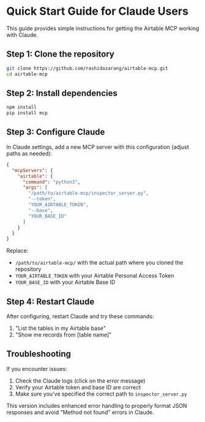 # Quick Start Guide for Claude Users

This guide provides simple instructions for getting the Airtable MCP working with Claude.

## Step 1: Clone the repository

```bash
git clone https://github.com/rashidazarang/airtable-mcp.git
cd airtable-mcp
```

## Step 2: Install dependencies

```bash
npm install
pip install mcp
```

## Step 3: Configure Claude

In Claude settings, add a new MCP server with this configuration (adjust paths as needed):

```json
{
  "mcpServers": {
    "airtable": {
      "command": "python3",
      "args": [
        "/path/to/airtable-mcp/inspector_server.py",
        "--token",
        "YOUR_AIRTABLE_TOKEN",
        "--base",
        "YOUR_BASE_ID"
      ]
    }
  }
}
```

Replace:
- `/path/to/airtable-mcp/` with the actual path where you cloned the repository
- `YOUR_AIRTABLE_TOKEN` with your Airtable Personal Access Token
- `YOUR_BASE_ID` with your Airtable Base ID

## Step 4: Restart Claude

After configuring, restart Claude and try these commands:

1. "List the tables in my Airtable base"
2. "Show me records from [table name]"

## Troubleshooting

If you encounter issues:

1. Check the Claude logs (click on the error message)
2. Verify your Airtable token and base ID are correct
3. Make sure you've specified the correct path to `inspector_server.py`

This version includes enhanced error handling to properly format JSON responses and avoid "Method not found" errors in Claude. 